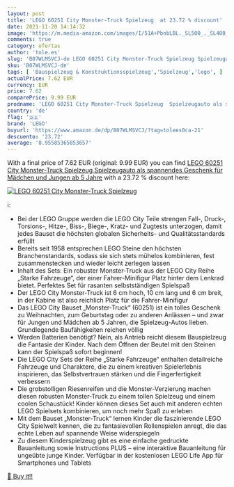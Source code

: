 ```yaml
---
layout: post
title: 'LEGO 60251 City Monster-Truck Spielzeug  at 23.72 % discount'
date: 2021-11-20 14:14:32
image: 'https://m.media-amazon.com/images/I/51A+PbnbLBL._SL500_._SL400_.jpg'
comments: true
category: ofertas
author: 'tole.es'
slug: 'B07WLMSVCJ-de LEGO 60251 City Monster-Truck Spielzeug Spielzeugauto als...'
sku: 'B07WLMSVCJ-de'
tags: [ 'Bauspielzeug & Konstruktionsspielzeug','Spielzeug','lego', ]
actualPrice: 7.62 EUR
currency: EUR
price: 7.62
comparePrice: 9.99 EUR
prodname: 'LEGO 60251 City Monster-Truck Spielzeug  Spielzeugauto als spannendes Geschenk für Mädchen und Jungen ab 5 Jahre'
country: 'de'
flag: '🇩🇪'
brand: 'LEGO'
buyurl: 'https://www.amazon.de/dp/B07WLMSVCJ/?tag=tolees0ca-21'
descuento: '23.72'
average: '8.95585365853657'
---
```


With a final price of 7.62 EUR (original: 9.99 EUR) you can find [LEGO 60251 City Monster-Truck Spielzeug  Spielzeugauto als spannendes Geschenk für Mädchen und Jungen ab 5 Jahre](https://www.amazon.de/dp/B07WLMSVCJ/?tag=tolees0ca-21) with a  23.72 % discount here:

[![LEGO 60251 City Monster-Truck Spielzeug ](https://m.media-amazon.com/images/I/51A+PbnbLBL._SL500_._SL400_.jpg)](https://www.amazon.de/dp/B07WLMSVCJ/?tag=tolees0ca-21)

ℹ️:

- Bei der LEGO Gruppe werden die LEGO City Teile strengen Fall-, Druck-, Torsions-, Hitze-, Biss-, Biege-, Kratz- und Zugtests unterzogen, damit jedes Bauset die höchsten globalen Sicherheits- und Qualitätsstandards erfüllt
- Bereits seit 1958 entsprechen LEGO Steine den höchsten Branchenstandards, sodass sie sich stets mühelos kombinieren, fest zusammenstecken und wieder leicht zerlegen lassen
- Inhalt des Sets: Ein robuster Monster-Truck aus der LEGO City Reihe „Starke Fahrzeuge“, der einer Fahrer-Minifigur Platz hinter dem Lenkrad bietet. Perfektes Set für rasanten selbstständigen Spielspaß
- Der LEGO City Monster-Truck ist 6 cm hoch, 10 cm lang und 6 cm breit, in der Kabine ist also reichlich Platz für die Fahrer-Minifigur
- Das LEGO City Bauset „Monster-Truck“ (60251) ist ein tolles Geschenk zu Weihnachten, zum Geburtstag oder zu anderen Anlässen – und zwar für Jungen und Mädchen ab 5 Jahren, die Spielzeug-Autos lieben. Grundlegende Baufähigkeiten reichen völlig
- Werden Batterien benötigt? Nein, als Antrieb reicht diesem Bauspielzeug die Fantasie der Kinder. Nach dem Öffnen der Beutel mit den Steinen kann der Spielspaß sofort beginnen!
- Die LEGO City Sets der Reihe „Starke Fahrzeuge“ enthalten detailreiche Fahrzeuge und Charaktere, die zu einem kreativen Spielerlebnis inspirieren, das Selbstvertrauen stärken und die Fingerfertigkeit verbessern
- Die grobstolligen Riesenreifen und die Monster-Verzierung machen diesen robusten Monster-Truck zu einem tollen Spielzeug und einem coolen Schaustück! Kinder können dieses Set auch mit anderen echten LEGO Spielsets kombinieren, um noch mehr Spaß zu erleben
- Mit dem Bauset „Monster-Truck“ lernen Kinder die faszinierende LEGO City Spielwelt kennen, die zu fantasievollen Rollenspielen anregt, die das echte Leben auf spannende Weise widerspiegeln
- Zu diesem Kinderspielzeug gibt es eine einfache gedruckte Bauanleitung sowie Instructions PLUS – eine interaktive Bauanleitung für ungeübte junge Kinder. Verfügbar in der kostenlosen LEGO Life App für Smartphones und Tablets

[🛒 Buy it!!](https://www.amazon.de/dp/B07WLMSVCJ/?tag=tolees0ca-21)
